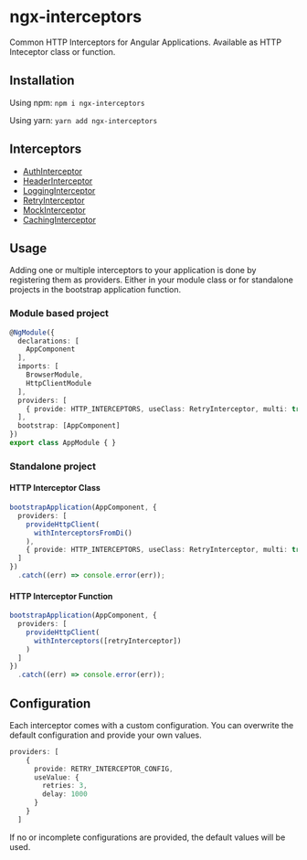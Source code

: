 # ngx-interceptors
Common HTTP Interceptors for Angular Applications. Available as HTTP Inteceptor class or function.

## Installation
Using npm: 
`npm i ngx-interceptors`

Using yarn: 
`yarn add ngx-interceptors`

## Interceptors
- [AuthInterceptor](https://github.com/SebaRenner/ngx-interceptors/blob/main/projects/ngx-interceptors/src/lib/auth/)
- [HeaderInterceptor](https://github.com/SebaRenner/ngx-interceptors/blob/main/projects/ngx-interceptors/src/lib/header/)
- [LoggingInterceptor](https://github.com/SebaRenner/ngx-interceptors/blob/main/projects/ngx-interceptors/src/lib/logging/)
- [RetryInterceptor](https://github.com/SebaRenner/ngx-interceptors/blob/main/projects/ngx-interceptors/src/lib/retry/)
- [MockInterceptor](https://github.com/SebaRenner/ngx-interceptors/blob/main/projects/ngx-interceptors/src/lib/mock/)
- [CachingInterceptor](https://github.com/SebaRenner/ngx-interceptors/blob/main/projects/ngx-interceptors/src/lib/caching/)

## Usage
Adding one or multiple interceptors to your application is done by registering them as providers. Either in your module class or for standalone projects in the bootstrap application function.

### Module based project
```ts
@NgModule({
  declarations: [
    AppComponent
  ],
  imports: [
    BrowserModule,
    HttpClientModule
  ],
  providers: [
    { provide: HTTP_INTERCEPTORS, useClass: RetryInterceptor, multi: true }
  ],
  bootstrap: [AppComponent]
})
export class AppModule { }
```

### Standalone project
#### HTTP Interceptor Class
```ts
bootstrapApplication(AppComponent, {
  providers: [
    provideHttpClient(
      withInterceptorsFromDi()
    ),
    { provide: HTTP_INTERCEPTORS, useClass: RetryInterceptor, multi: true }
  ]
})
  .catch((err) => console.error(err));
```

#### HTTP Interceptor Function
```ts
bootstrapApplication(AppComponent, {
  providers: [
    provideHttpClient(
      withInterceptors([retryInterceptor])
    )
  ]
})
  .catch((err) => console.error(err));
```

## Configuration
Each interceptor comes with a custom configuration. You can overwrite the default configuration and provide your own values.

```ts
providers: [
    {
      provide: RETRY_INTERCEPTOR_CONFIG,
      useValue: {
        retries: 3,
        delay: 1000
      }
    }
  ]
```

If no or incomplete configurations are provided, the default values will be used.
